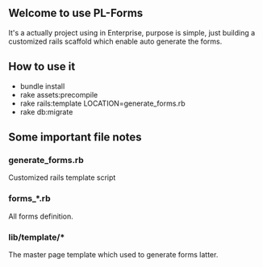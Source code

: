 ## Welcome to use PL-Forms

It's a actually project using in Enterprise, purpose is simple, just building a customized rails scaffold which enable auto generate the forms.

## How to use it

* bundle install
* rake assets:precompile
* rake rails:template LOCATION=generate_forms.rb
* rake db:migrate

## Some important file notes

### generate_forms.rb

Customized rails template script

### forms_*.rb

All forms definition.

### lib/template/*

The master page template which used to generate forms latter.